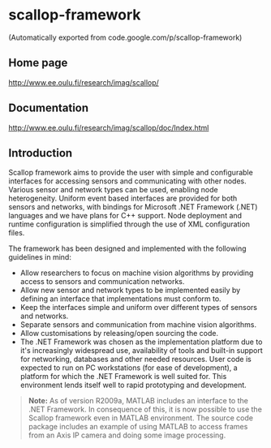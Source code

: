 # scallop-framework
(Automatically exported from code.google.com/p/scallop-framework)

Home page
-------------
http://www.ee.oulu.fi/research/imag/scallop/

Documentation
-------------
http://www.ee.oulu.fi/research/imag/scallop/doc/Index.html

Introduction
-------------
Scallop framework aims to provide the user with simple and configurable interfaces for accessing sensors and communicating with other nodes. Various sensor and network types can be used, enabling node heterogeneity. Uniform event based interfaces are provided for both sensors and networks, with bindings for Microsoft .NET Framework (.NET) languages and we have plans for C++ support. Node deployment and runtime configuration is simplified through the use of XML configuration files.

The framework has been designed and implemented with the following guidelines in mind:

- Allow researchers to focus on machine vision algorithms by providing access to sensors and communication networks.
- Allow new sensor and network types to be implemented easily by defining an interface that implementations must conform to.
- Keep the interfaces simple and uniform over different types of sensors and networks.
- Separate sensors and communication from machine vision algorithms.
- Allow customisations by releasing/open sourcing the code.
- The .NET Framework was chosen as the implementation platform due to it's increasingly widespread use, availability of tools and built-in support for networking, databases and other needed resources. User code is expected to run on PC workstations (for ease of development), a platform for which the .NET Framework is well suited for. This environment lends itself well to rapid prototyping and development.

> **Note:**
>As of version R2009a, MATLAB includes an interface to the .NET Framework. In consequence of this, it is now possible to use the Scallop framework even in MATLAB environment. The source code package includes an example of using MATLAB to access frames from an Axis IP camera and doing some image processing.
